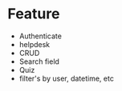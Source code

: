 # Feature

- Authenticate
- helpdesk
- CRUD
- Search field
- Quiz
- filter's by user, datetime, etc
